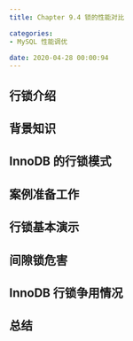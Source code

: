 ```yaml
---
title: Chapter 9.4 锁的性能对比

categories:
- MySQL 性能调优

date: 2020-04-28 00:00:94
---
```


## 行锁介绍

## 背景知识

## InnoDB 的行锁模式

## 案例准备工作

## 行锁基本演示

## 间隙锁危害

## InnoDB 行锁争用情况

## 总结